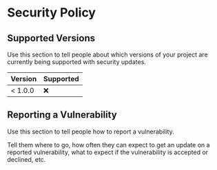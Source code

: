 # Security Policy

## Supported Versions

Use this section to tell people about which versions of your project are
currently being supported with security updates.

| Version | Supported |
| ------- | --------- |
| < 1.0.0 | :x:       |

## Reporting a Vulnerability

Use this section to tell people how to report a vulnerability.

Tell them where to go, how often they can expect to get an update on a
reported vulnerability, what to expect if the vulnerability is accepted or
declined, etc.
